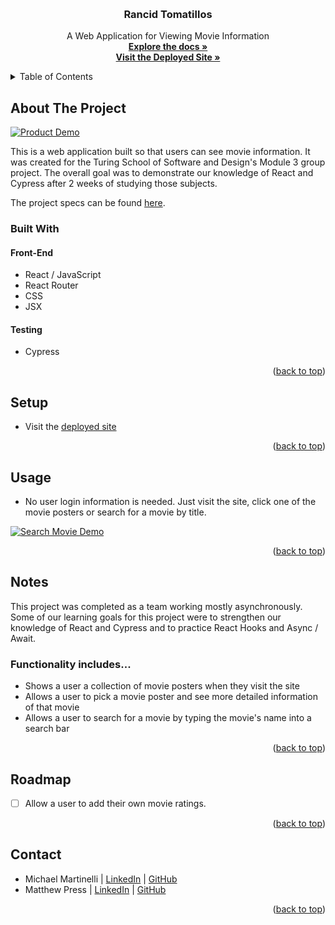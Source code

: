 <a name="readme-top"></a>

<!-- PROJECT LOGO -->
<br />
<div align="center">
  <a href="https://github.com/MatthewPress/rancid-tomatillos"></a>

<!-- HEADER -->
  <h3 align="center">Rancid Tomatillos</h3>
  <p align="center">
    A Web Application for Viewing Movie Information
    <br />
    <a href="https://github.com/MatthewPress/rancid-tomatillos"><strong>Explore the docs »</strong></a>
    <br />
    <a href="https://matthewpress.github.io/rancid-tomatillos/"><strong>Visit the Deployed Site »</strong></a>
  </p>
</div>

<!-- TABLE OF CONTENTS -->
<details>
  <summary>Table of Contents</summary>
  <ol>
    <li>
      <a href="#about-the-project">About The Project</a>
      <ul>
        <li><a href="#built-with">Built With</a></li>
      </ul>
    </li>
    <li><a href="#setup">Setup</a></li>
    <li><a href="#usage">Usage</a></li>
    <li><a href="#notes">Notes</a></li>
    <li><a href="#roadmap">Roadmap</a></li>
    <li><a href="#contact">Contact</a></li>
  </ol>
</details>

## About The Project

[![Product Demo][product-demo]](./src/assets/images/product-demo.gif)

This is a web application built so that users can see movie information. It was created for the Turing School of Software and Design's Module 3 group project. The overall goal was to demonstrate our knowledge of React and Cypress after 2 weeks of studying those subjects.

The project specs can be found [here](https://frontend.turing.edu/projects/module-3/rancid-tomatillos-v3.html).

### Built With

#### Front-End
* React / JavaScript
* React Router
* CSS
* JSX

#### Testing
* Cypress

<p align="right">(<a href="#readme-top">back to top</a>)</p>

## Setup

- Visit the [deployed site](https://matthewpress.github.io/rancid-tomatillos/)

<p align="right">(<a href="#readme-top">back to top</a>)</p>

## Usage

- No user login information is needed. Just visit the site, click one of the movie posters or search for a movie by title.

[![Search Movie Demo][search-movie-demo]](./src/assets/images/search-movie-demo.gif)

<p align="right">(<a href="#readme-top">back to top</a>)</p>

## Notes

This project was completed as a team working mostly asynchronously. Some of our learning goals for this project were to strengthen our knowledge of React and Cypress and to practice React Hooks and Async / Await.

### Functionality includes...
- Shows a user a collection of movie posters when they visit the site
- Allows a user to pick a movie poster and see more detailed information of that movie
- Allows a user to search for a movie by typing the movie's name into a search bar

<p align="right">(<a href="#readme-top">back to top</a>)</p>

## Roadmap

- [ ] Allow a user to add their own movie ratings.

<p align="right">(<a href="#readme-top">back to top</a>)</p>

## Contact
* Michael Martinelli | [LinkedIn](https://www.linkedin.com/in/michael-martinelli-7230b5237/) | [GitHub](https://github.com/mmartinelli22)
* Matthew Press | [LinkedIn](https://linkedin.com/in/matthew-press-813961246/) | [GitHub](https://github.com/MatthewPress)

<p align="right">(<a href="#readme-top">back to top</a>)</p>

<!-- MARKDOWN LINKS & IMAGES -->
[product-demo]: ./src/assets/images/product-demo.gif
[search-movie-demo]: ./src/assets/images/search-movie-demo.gif



